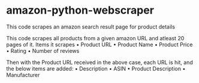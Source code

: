 # amazon-python-webscraper
This code scrapes an amazon search result page for product details

This code scrapes all products from a given amazon URL and atleast 20 pages of it.
Items it scrapes
• Product URL
• Product Name
• Product Price
• Rating
• Number of reviews

Then with the Product URL received in the above case, each URL is hit, and the below items are added:
• Description
• ASIN
• Product Description
• Manufacturer
